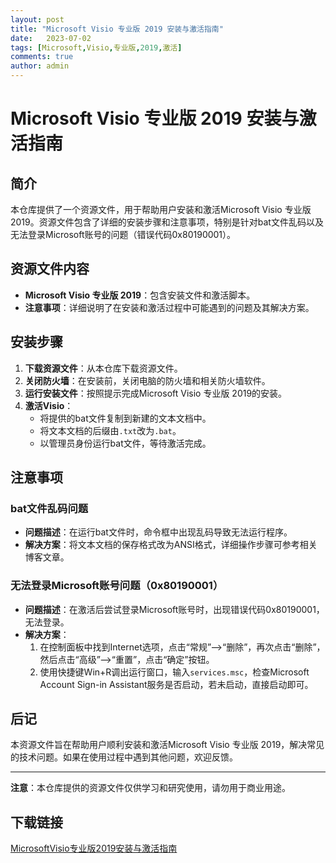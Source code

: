 ```yaml
---
layout: post
title: "Microsoft Visio 专业版 2019 安装与激活指南"
date:   2023-07-02
tags: [Microsoft,Visio,专业版,2019,激活]
comments: true
author: admin
---
```

# Microsoft Visio 专业版 2019 安装与激活指南

## 简介
本仓库提供了一个资源文件，用于帮助用户安装和激活Microsoft Visio 专业版 2019。资源文件包含了详细的安装步骤和注意事项，特别是针对bat文件乱码以及无法登录Microsoft账号的问题（错误代码0x80190001）。

## 资源文件内容
- **Microsoft Visio 专业版 2019**：包含安装文件和激活脚本。
- **注意事项**：详细说明了在安装和激活过程中可能遇到的问题及其解决方案。

## 安装步骤
1. **下载资源文件**：从本仓库下载资源文件。
2. **关闭防火墙**：在安装前，关闭电脑的防火墙和相关防火墙软件。
3. **运行安装文件**：按照提示完成Microsoft Visio 专业版 2019的安装。
4. **激活Visio**：
   - 将提供的bat文件复制到新建的文本文档中。
   - 将文本文档的后缀由`.txt`改为`.bat`。
   - 以管理员身份运行bat文件，等待激活完成。

## 注意事项
### bat文件乱码问题
- **问题描述**：在运行bat文件时，命令框中出现乱码导致无法运行程序。
- **解决方案**：将文本文档的保存格式改为ANSI格式，详细操作步骤可参考相关博客文章。

### 无法登录Microsoft账号问题（0x80190001）
- **问题描述**：在激活后尝试登录Microsoft账号时，出现错误代码0x80190001，无法登录。
- **解决方案**：
  1. 在控制面板中找到Internet选项，点击“常规”—>“删除”，再次点击“删除”，然后点击“高级”—>“重置”，点击“确定”按钮。
  2. 使用快捷键Win+R调出运行窗口，输入`services.msc`，检查Microsoft Account Sign-in Assistant服务是否启动，若未启动，直接启动即可。

## 后记
本资源文件旨在帮助用户顺利安装和激活Microsoft Visio 专业版 2019，解决常见的技术问题。如果在使用过程中遇到其他问题，欢迎反馈。

---

**注意**：本仓库提供的资源文件仅供学习和研究使用，请勿用于商业用途。

## 下载链接

[MicrosoftVisio专业版2019安装与激活指南](https://pan.quark.cn/s/9e0957af2116)